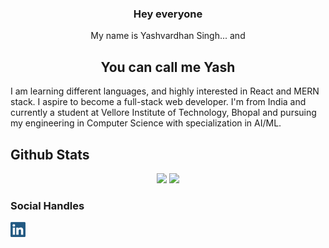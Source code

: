 ### <p align="center">Hey everyone<!--<img src="./wave.gif" width="24px">--></img></p>
<p align="center">My name is Yashvardhan Singh... and</p>
<h2 align="center">You can call me Yash</h2>

I am learning different languages, and highly interested in React and MERN stack. I aspire to become a full-stack web developer.
I'm from India and currently a student at Vellore Institute of Technology, Bhopal and pursuing my engineering in Computer Science with specialization in AI/ML.

## Github Stats
<p align="center">
<img height="172px" src = "https://github-readme-stats.vercel.app/api?username=yvs2701&count_private=true&show_icons=true&theme=dracula" ></img>
<img height="172px" src = "https://github-readme-stats.vercel.app/api/top-langs/?username=yvs2701&layout=compact&theme=dracula" ></img>
</p>

### Social Handles
<p>
  <a href="https://www.linkedin.com/in/yashv27/"><img width="24px" src="https://github.com/yvs2701/yvs2701/blob/main/linkedIn.png"></img></a>
  <!--<br>
  <a href="https://stackoverflow.com/users/16084581/yashv"><img src="https://stackoverflow.com/users/flair/16084581.png?theme=dark" width="208" height="58" alt="profile for Yashv at Stack Overflow, Q&amp;A for professional and enthusiast programmers" title="profile for Yashv at Stack Overflow, Q&amp;A for professional and enthusiast programmers"></a>-->
</p>
<!--
Here are some ideas to get you started:

- 🔭 I’m currently working on ...
- 🌱 I’m currently learning ...
- 👯 I’m looking to collaborate on ...
- 🤔 I’m looking for help with ...
- 💬 Ask me about ...
- 📫 How to reach me: ...
- 😄 Pronouns: ...
- ⚡ Fun fact: ...
-->
